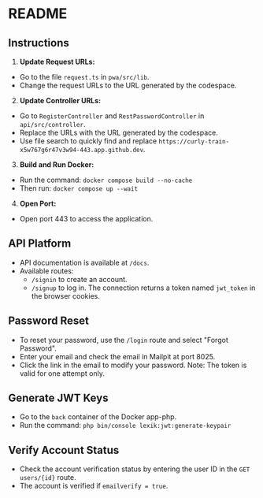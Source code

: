 # README

## Instructions

1. **Update Request URLs:**
  - Go to the file `request.ts` in `pwa/src/lib`.
  - Change the request URLs to the URL generated by the codespace.

2. **Update Controller URLs:**
  - Go to `RegisterController` and `RestPasswordController` in `api/src/controller`.
  - Replace the URLs with the URL generated by the codespace.
  - Use file search to quickly find and replace `https://curly-train-x5w767g6r47v3w94-443.app.github.dev`.

3. **Build and Run Docker:**
  - Run the command: `docker compose build --no-cache`
  - Then run: `docker compose up --wait`

4. **Open Port:**
  - Open port 443 to access the application.

## API Platform

- API documentation is available at `/docs`.
- Available routes:
  - `/signin` to create an account.
  - `/signup` to log in. The connection returns a token named `jwt_token` in the browser cookies.

## Password Reset

- To reset your password, use the `/login` route and select "Forgot Password".
- Enter your email and check the email in Mailpit at port 8025.
- Click the link in the email to modify your password. Note: The token is valid for one attempt only.

## Generate JWT Keys

- Go to the `back` container of the Docker app-php.
- Run the command: `php bin/console lexik:jwt:generate-keypair`

## Verify Account Status

- Check the account verification status by entering the user ID in the `GET users/{id}` route.
- The account is verified if `emailverify = true`.

